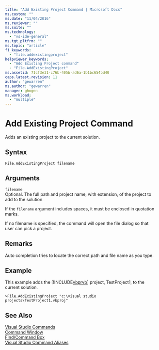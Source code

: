 ```yaml
---
title: "Add Existing Project Command | Microsoft Docs"
ms.custom: ""
ms.date: "11/04/2016"
ms.reviewer: ""
ms.suite: ""
ms.technology: 
  - "vs-ide-general"
ms.tgt_pltfrm: ""
ms.topic: "article"
f1_keywords: 
  - "file.addexistingproject"
helpviewer_keywords: 
  - "Add Existing Project command"
  - "File.AddExistingProject"
ms.assetid: 71cf3e31-c76b-405b-ad6a-1b1bc654bd40
caps.latest.revision: 11
author: "gewarren"
ms.author: "gewarren"
manager: ghogen
ms.workload: 
  - "multiple"
---
```

# Add Existing Project Command
Adds an existing project to the current solution.  
  
## Syntax  
  
```  
File.AddExistingProject filename  
```  
  
## Arguments  
 `filename`  
 Optional. The full path and project name, with extension, of the project to add to the solution.  
  
 If the `filename` argument includes spaces, it must be enclosed in quotation marks.  
  
 If no filename is specified, the command will open the file dialog so that user can pick a project.  
  
## Remarks  
 Auto completion tries to locate the correct path and file name as you type.  
  
## Example  
 This example adds the [!INCLUDE[vbprvb](../../code-quality/includes/vbprvb_md.md)] project, TestProject1, to the current solution.  
  
```  
>File.AddExistingProject "c:\visual studio projects\TestProject1.vbproj"  
```  
  
## See Also  
 [Visual Studio Commands](../../ide/reference/visual-studio-commands.md)   
 [Command Window](../../ide/reference/command-window.md)   
 [Find/Command Box](../../ide/find-command-box.md)   
 [Visual Studio Command Aliases](../../ide/reference/visual-studio-command-aliases.md)